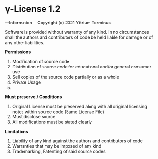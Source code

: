 # γ-License 1.2

--Information--
Copyright (c) 2021 Yttrium Terminus

Software is provided without warranty of any kind. In no circumstances shall the authors and contributors of code be held liable for damage or of any other liabilities.

**Permissions**
  1. Modification of source code
  2. Distribution of source code for educational and/or general consumer use
  3. Sell copies of the source code partially or as a whole
  4. Private Usage
  5. 

**Must preserve / Conditions**
  1. Original License must be preserved along with all original licensing notes within source code (Same License File)
  2. Must disclose source
  3. All modifications must be stated clearly

**Limitations**
  1. Liability of any kind against the authors and contributors of code
  2. Warranties that may be imposed of any kind
  3. Trademarking, Patenting of said source codes

